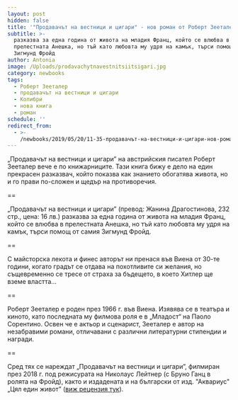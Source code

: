 ```yaml
---
layout: post
hidden: false
title: '"Продавачът на вестници и цигари" - нов роман от Роберт Зееталер на български'
subtitle: >-
  разказва за една година от живота на младия Франц, който се влюбва в
  прелестната Анешка, но тъй като любовта му удря на камък, търси помощ от самия
  Зигмунд Фройд
author: Antonia
image: /Uploads/prodavachytnavestnitsiitsigari.jpg
category: newbooks
tags:
  - Роберт Зееталер
  - продавачът на вестници и цигари
  - Колибри
  - нова книга
  - роман
schedule: ''
redirect_from:
  - >-
    /newbooks/2019/05/20/11-35-продавачът-на-вестници-и-цигари-нов-роман-от-роберт-зееталер-на-български
---
```

„Продавачът на вестници и цигари” на австрийския писател Роберт Зееталер вече е по книжарниците. Тази книга бижу е дело на един прекрасен разказвач, който показва как знанието обогатява живота, но и го прави по-сложен и щедър на противоречия.

\==

„Продавачът на вестници и цигари” (превод: Жанина Драгостинова, 232 стр., цена: 16 лв.) разказва за една година от живота на младия Франц, който се влюбва в прелестната Анешка, но тъй като любовта му удря на камък, търси помощ от самия Зигмунд Фройд. 

\==

С майсторска лекота и финес авторът ни пренася във Виена от 30-те години, когато градът се отдава на похотливите си желания, но същевременно се тресе от страха за бъдещето, в което Хитлер ще вземе властта…

\==

Роберт Зееталер е роден през 1966 г. във Виена. Изявява се в театъра и киното, като последната му филмова роля е в „Младост“ на Паоло Сорентино. Освен че е актьор и сценарист, Зееталер е автор на незабравими романи, отличавани с различни литературни стипендии и награди. 

\==

Сред тях се нареждат „Продавачът на вестници и цигари”, филмиран през 2018 г. под режисурата на Николаус Лейтнер (с Бруно Ганц в ролята на Фройд), както и издадената и на български от изд. "Аквариус" „Цял един живот” ([виж рецензия тук](https://literaturnirazgovori.com/bookreviews/2019/01/21/21-08-%D1%80%D0%BE%D0%B1%D0%B5%D1%80%D1%82-%D0%B7%D0%B5%D0%B5%D1%82%D0%B0%D0%BB%D0%B5%D1%80-%D1%86%D1%8F%D0%BB-%D0%B5%D0%B4%D0%B8%D0%BD-%D0%B6%D0%B8%D0%B2%D0%BE%D1%82.html)).
